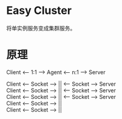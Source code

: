 Easy Cluster
============
将单实例服务变成集群服务。

# 原理
Client <-- 1:1 --> Agent <-- n:1 --> Server <br/>

Client <-- Socket -->  || <-- Socket --> Server <br/>
Client <-- Socket -->  || <-- Socket --> Server <br/>
Client <-- Socket -->  || <-- Socket --> Server <br/>
Client <-- Socket -->  || <br/>
Client <-- Socket -->  || <br/>
